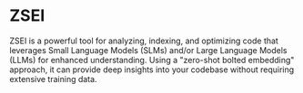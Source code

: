 # ZSEI
ZSEI is a powerful tool for analyzing, indexing, and optimizing code that leverages Small Language Models (SLMs) and/or Large Language Models (LLMs) for enhanced understanding. Using a "zero-shot bolted embedding" approach, it can provide deep insights into your codebase without requiring extensive training data.

